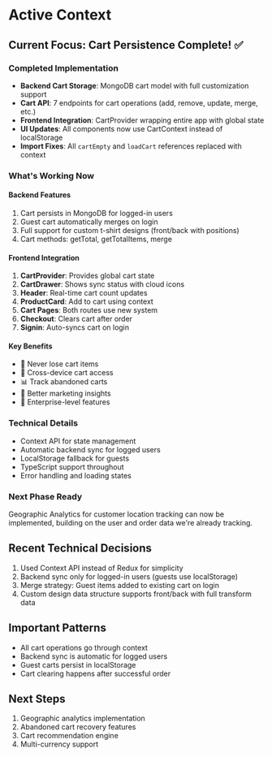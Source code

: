 # Active Context

## Current Focus: Cart Persistence Complete! ✅

### Completed Implementation
- **Backend Cart Storage**: MongoDB cart model with full customization support
- **Cart API**: 7 endpoints for cart operations (add, remove, update, merge, etc.)
- **Frontend Integration**: CartProvider wrapping entire app with global state
- **UI Updates**: All components now use CartContext instead of localStorage
- **Import Fixes**: All `cartEmpty` and `loadCart` references replaced with context

### What's Working Now

#### Backend Features
1. Cart persists in MongoDB for logged-in users
2. Guest cart automatically merges on login
3. Full support for custom t-shirt designs (front/back with positions)
4. Cart methods: getTotal, getTotalItems, merge

#### Frontend Integration
1. **CartProvider**: Provides global cart state
2. **CartDrawer**: Shows sync status with cloud icons
3. **Header**: Real-time cart count updates
4. **ProductCard**: Add to cart using context
5. **Cart Pages**: Both routes use new system
6. **Checkout**: Clears cart after order
7. **Signin**: Auto-syncs cart on login

#### Key Benefits
- 🛒 Never lose cart items
- 🔄 Cross-device cart access
- 📊 Track abandoned carts
- 🎯 Better marketing insights
- 🚀 Enterprise-level features

### Technical Details
- Context API for state management
- Automatic backend sync for logged users
- LocalStorage fallback for guests
- TypeScript support throughout
- Error handling and loading states

### Next Phase Ready
Geographic Analytics for customer location tracking can now be implemented, building on the user and order data we're already tracking.

## Recent Technical Decisions
1. Used Context API instead of Redux for simplicity
2. Backend sync only for logged-in users (guests use localStorage)
3. Merge strategy: Guest items added to existing cart on login
4. Custom design data structure supports front/back with full transform data

## Important Patterns
- All cart operations go through context
- Backend sync is automatic for logged users
- Guest carts persist in localStorage
- Cart clearing happens after successful order

## Next Steps
1. Geographic analytics implementation
2. Abandoned cart recovery features
3. Cart recommendation engine
4. Multi-currency support
